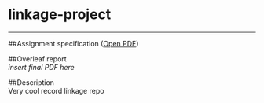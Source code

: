 # linkage-project

---
##Assignment specification ([Open PDF](./assignment_specs.pdf))

##Overleaf report  
*insert final PDF here*

##Description  
Very cool record linkage repo
